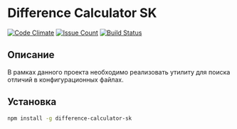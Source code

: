 # Difference Calculator SK

[![Code Climate](https://codeclimate.com/github/Kiriliuss/project-lvl2-s285/badges/gpa.svg)](https://codeclimate.com/github/Kiriliuss/project-lvl2-s285)
[![Issue Count](https://codeclimate.com/github/Kiriliuss/project-lvl2-s285/badges/issue_count.svg)](https://codeclimate.com/github/Kiriliuss/project-lvl2-s285)
[![Build Status](https://travis-ci.org/Kiriliuss/project-lvl2-s285.svg?branch=master)](https://travis-ci.org/Kiriliuss/project-lvl2-s285)


## Описание

В рамках данного проекта необходимо реализовать утилиту для поиска отличий в конфигурационных файлах.

## Установка

```sh
npm install -g difference-calculator-sk
```
